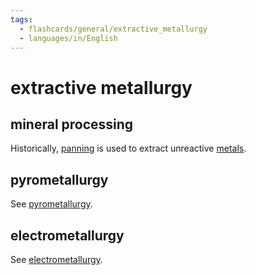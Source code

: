 ```yaml
---
tags:
  - flashcards/general/extractive_metallurgy
  - languages/in/English
---
```


# extractive metallurgy

## mineral processing

Historically, [panning](panning.md) is used to extract unreactive [metals](metal.md).

## pyrometallurgy

See [pyrometallurgy](pyrometallurgy.md).

## electrometallurgy

See [electrometallurgy](electrometallurgy.md).
